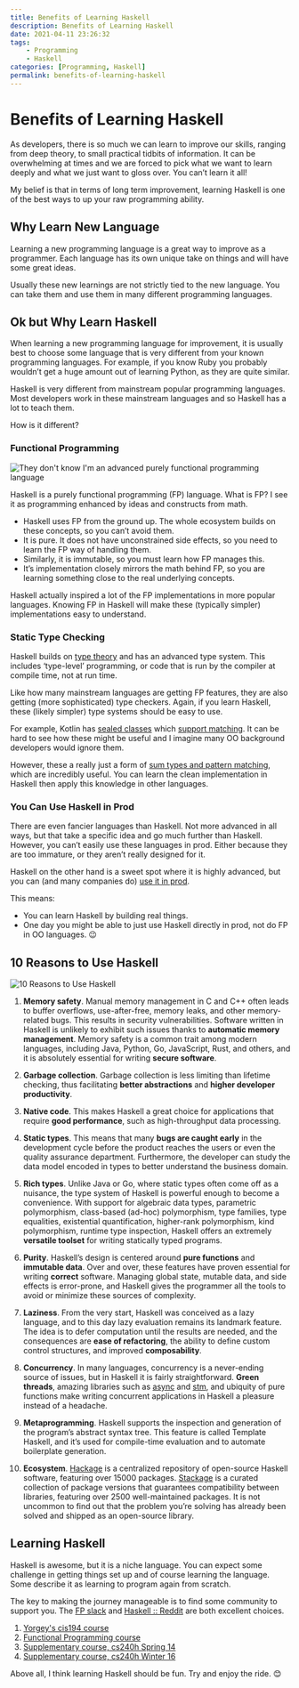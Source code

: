 ```yaml
---
title: Benefits of Learning Haskell
description: Benefits of Learning Haskell
date: 2021-04-11 23:26:32
tags:
    - Programming
    - Haskell
categories: [Programming, Haskell]
permalink: benefits-of-learning-haskell
---
```


# Benefits of Learning Haskell

As developers, there is so much we can learn to improve our skills, ranging from deep theory, to small practical tidbits of information. It can be overwhelming at times and we are forced to pick what we want to learn deeply and what we just want to gloss over. You can’t learn it all!

My belief is that in terms of long term improvement, learning Haskell is one of the best ways to up your raw programming ability.

## Why Learn New Language

Learning a new programming language is a great way to improve as a programmer. Each language has its own unique take on things and will have some great ideas.

Usually these new learnings are not strictly tied to the new language. You can take them and use them in many different programming languages.

## Ok but Why Learn Haskell

When learning a new programming language for improvement, it is usually best to choose some language that is very different from your known programming languages. For example, if you know Ruby you probably wouldn’t get a huge amount out of learning Python, as they are quite similar.

Haskell is very different from mainstream popular programming languages. Most developers work in these mainstream languages and so Haskell has a lot to teach them.

How is it different?

### Functional Programming

![They don't know I'm an advanced purely functional programming language](haskell-purely-functional.jpg)

Haskell is a purely functional programming (FP) language. What is FP? I see it as programming enhanced by ideas and constructs from math.

* Haskell uses FP from the ground up. The whole ecosystem builds on these concepts, so you can’t avoid them.
* It is pure. It does not have unconstrained side effects, so you need to learn the FP way of handling them.
* Similarly, it is immutable, so you must learn how FP manages this.
* It’s implementation closely mirrors the math behind FP, so you are learning something close to the real underlying concepts.

Haskell actually inspired a lot of the FP implementations in more popular languages. Knowing FP in Haskell will make these (typically simpler) implementations easy to understand.

### Static Type Checking

Haskell builds on [type theory](https://en.wikipedia.org/wiki/Type_theory) and has an advanced type system. This includes ‘type-level’ programming, or code that is run by the compiler at compile time, not at run time.

Like how many mainstream languages are getting FP features, they are also getting (more sophisticated) type checkers. Again, if you learn Haskell, these (likely simpler) type systems should be easy to use.

For example, Kotlin has [sealed classes](https://kotlinlang.org/docs/sealed-classes.html) which [support matching](https://kotlinlang.org/docs/sealed-classes.html#sealed-classes-and-when-expression). It can be hard to see how these might be useful and I imagine many OO background developers would ignore them.

However, these a really just a form of [sum types and pattern matching](https://www.schoolofhaskell.com/school/to-infinity-and-beyond/pick-of-the-week/sum-types), which are incredibly useful. You can learn the clean implementation in Haskell then apply this knowledge in other languages.

### You Can Use Haskell in Prod

There are even fancier languages than Haskell. Not more advanced in all ways, but that take a specific idea and go much further than Haskell. However, you can’t easily use these languages in prod. Either because they are too immature, or they aren’t really designed for it.

Haskell on the other hand is a sweet spot where it is highly advanced, but you can (and many companies do) [use it in prod](https://alistairb.dev/reflections-on-haskell-for-startup).

This means:

* You can learn Haskell by building real things.
* One day you might be able to just use Haskell directly in prod, not do FP in OO languages. 😉

## 10 Reasons to Use Haskell

![10 Reasons to Use Haskell](10-reasons-to-use-haskell.png)

1. **Memory safety**. Manual memory management in C and C++ often leads to buffer overflows, use-after-free, memory leaks, and other memory-related bugs. This results in security vulnerabilities. Software written in Haskell is unlikely to exhibit such issues thanks to **automatic memory management**. Memory safety is a common trait among modern languages, including Java, Python, Go, JavaScript, Rust, and others, and it is absolutely essential for writing **secure software**.

2. **Garbage collection**. Garbage collection is less limiting than lifetime checking, thus facilitating **better abstractions** and **higher developer productivity**.

3. **Native code**. This makes Haskell a great choice for applications that require **good performance**, such as high-throughput data processing.

4. **Static types**. This means that many **bugs are caught early** in the development cycle before the product reaches the users or even the quality assurance department. Furthermore, the developer can study the data model encoded in types to better understand the business domain.

5. **Rich types**. Unlike Java or Go, where static types often come off as a nuisance, the type system of Haskell is powerful enough to become a convenience. With support for algebraic data types, parametric polymorphism, class-based (ad-hoc) polymorphism, type families, type equalities, existential quantification, higher-rank polymorphism, kind polymorphism, runtime type inspection, Haskell offers an extremely **versatile toolset** for writing statically typed programs.

6. **Purity**. Haskell’s design is centered around **pure functions** and **immutable data**. Over and over, these features have proven essential for writing **correct** software. Managing global state, mutable data, and side effects is error-prone, and Haskell gives the programmer all the tools to avoid or minimize these sources of complexity.

7. **Laziness**. From the very start, Haskell was conceived as a lazy language, and to this day lazy evaluation remains its landmark feature. The idea is to defer computation until the results are needed, and the consequences are **ease of refactoring**, the ability to define custom control structures, and improved **composability**.

8. **Concurrency**. In many languages, concurrency is a never-ending source of issues, but in Haskell it is fairly straightforward. **Green threads**, amazing libraries such as [async](https://hackage.haskell.org/package/async) and [stm](https://hackage.haskell.org/package/stm), and ubiquity of pure functions make writing concurrent applications in Haskell a pleasure instead of a headache.

9. **Metaprogramming**. Haskell supports the inspection and generation of the program’s abstract syntax tree. This feature is called Template Haskell, and it’s used for compile-time evaluation and to automate boilerplate generation.

10. **Ecosystem**. [Hackage](https://hackage.haskell.org/packages/browse) is a centralized repository of open-source Haskell software, featuring over 15000 packages. [Stackage](https://www.stackage.org/lts) is a curated collection of package versions that guarantees compatibility between libraries, featuring over 2500 well-maintained packages. It is not uncommon to find out that the problem you’re solving has already been solved and shipped as an open-source library.

## Learning Haskell

Haskell is awesome, but it is a niche language. You can expect some challenge in getting things set up and of course learning the language. Some describe it as learning to program again from scratch.

The key to making the journey manageable is to find some community to support you. The [FP slack](https://fpchat-invite.herokuapp.com/) and [Haskell :: Reddit](https://www.reddit.com/r/haskell/) are both excellent choices.

1. [Yorgey's cis194 course](https://www.seas.upenn.edu/~cis194/spring13/lectures.html)
2. [Functional Programming course](https://github.com/bitemyapp/fp-course)
3. [Supplementary course, cs240h Spring 14](http://www.scs.stanford.edu/14sp-cs240h/)
4. [Supplementary course, cs240h Winter 16](http://www.scs.stanford.edu/16wi-cs240h/)

Above all, I think learning Haskell should be fun. Try and enjoy the ride. 😊

